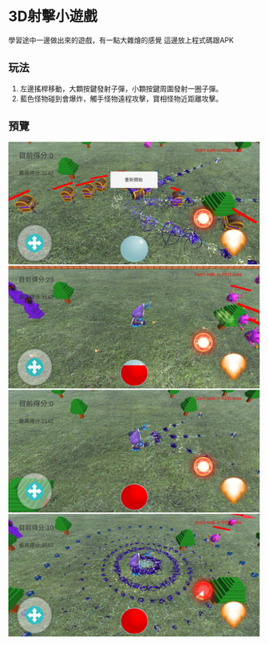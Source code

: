 # 3D射擊小遊戲
學習途中一邊做出來的遊戲，有一點大雜燴的感覺
這邊放上程式碼跟APK

## 玩法
1. 左邊搖桿移動，大顆按鍵發射子彈，小顆按鍵周圍發射一圈子彈。
2. 藍色怪物碰到會爆炸，觸手怪物遠程攻擊，寶相怪物近距離攻擊。

## 預覽
![image](https://github.com/gn01689576/3DShootGmae/blob/main/Screenshot_20201202-132857_shoot.jpg)
![image](https://github.com/gn01689576/3DShootGmae/blob/main/Screenshot_20201202-132929_shoot.jpg)
![image](https://github.com/gn01689576/3DShootGmae/blob/main/Screenshot_20201202-133059_shoot.jpg)
![image](https://github.com/gn01689576/3DShootGmae/blob/main/Screenshot_20201202-133108_shoot.jpg)
